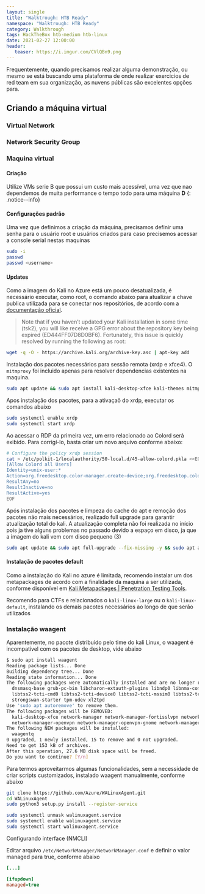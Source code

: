 ```yaml
---
layout: single
title: "Walktrough: HTB Ready"
namespace: "Walktrough: HTB Ready"
category: Walkthrough
tags: HackTheBox htb-medium htb-linux
date: 2021-02-27 12:00:00
header:
   teaser: https://i.imgur.com/CVlQBn9.png
---
```


Frequentemente, quando precisamos realizar alguma demonstração, ou mesmo se está buscando uma plataforma de onde realizar exercicios de red team em sua organização, as nuvens públicas são excelentes opções para.

## Criando a máquina virtual

### Virtual Network

### Network Security Group

### Maquina virtual

#### Criação

Utilize VMs serie B que possui um custo mais acessível, uma vez que nao dependemos de muita performance o tempo todo para uma máquina **D**
{: .notice--info}

#### Configurações padrão

Uma vez que definimos a criação da máquina, precisamos definir uma senha para o usuário root e usuários criados para caso precisemos acessar a console serial nestas maquinas

```bash
sudo -i
passwd
passwd <username>
```

#### Updates

Como a imagem do Kali no Azure está um pouco desatualizada, é necessário executar, como root, o comando abaixo para atualizar a chave publica utilizada para se conectar nos repositórios, de acordo com a [documentação oficial](https://www.kali.org/blog/kali-linux-2018-1-release/).

> Note that if you haven’t updated your Kali installation in some time (tsk2), you will like receive a GPG error about the repository key being expired (ED444FF07D8D0BF6). Fortunately, this issue is quickly resolved by running the following as root:

```bash
wget -q -O - https://archive.kali.org/archive-key.asc | apt-key add
```

Instalação dos pacotes necessários para sessão remota (xrdp e xfce4). O `mitmproxy` foi incluido apenas para resolver dependencias existentes na maquina.

```bash
sudo apt update && sudo apt install kali-desktop-xfce kali-themes mitmproxy xrdp -y && sudo apt autoremove -y
```

Apos instalação dos pacotes, para a ativaçaõ do xrdp, executar os comandos abaixo

```bash
sudo systemctl enable xrdp
sudo systemctl start xrdp
```

Ao acessar o RDP da primeira vez, um erro relacionado ao Colord será exibido. Para corrigí-lo, basta criar um novo arquivo conforme abaixo:

```bash
# Configure the policy xrdp session
cat > /etc/polkit-1/localauthority/50-local.d/45-allow-colord.pkla <<EOF
[Allow Colord all Users]
Identity=unix-user:*
Action=org.freedesktop.color-manager.create-device;org.freedesktop.color-manager.create-profile;org.freedesktop.color-manager.delete-device;org.freedesktop.color-manager.delete-profile;org.freedesktop.color-manager.modify-device;org.freedesktop.color-manager.modify-profile
ResultAny=no
ResultInactive=no
ResultActive=yes
EOF
```

Após instalação dos pacotes e limpeza do cache do apt e remoção dos pacotes não mais necessários, realizado full upgrade para garantir atualização total do kali. A atualização completa não foi realizada no início pois ja tive alguns problemas no passado devido a espaço em disco, ja que a imagem do kali vem com disco pequeno (3)

```bash
sudo apt update && sudo apt full-upgrade --fix-missing -y && sudo apt autoremove -y
```

#### Instalação de pacotes default

Como a instalação do Kali no azure é limitada, recomendo instalar um dos metapackages de acordo com a finalidade da maquina a ser utilizada, conforme disponível em [Kali Metapackages | Penetration Testing Tools](https://tools.kali.org/kali-metapackages).

Recomendo para CTFs e relacionados o `kali-linux-large` ou o `kali-linux-default`, instalando os demais pacotes necessários ao longo de que serão utilizados

### Instalação waagent

Aparentemente, no pacote distribuido pelo time do kali Linux, o waagent é incompativel com os pacotes de desktop, vide abaixo

```bash
$ sudo apt install waagent                                                                                   
Reading package lists... Done
Building dependency tree... Done
Reading state information... Done
The following packages were automatically installed and are no longer required:
  dnsmasq-base grub-pc-bin libcharon-extauth-plugins libndp0 libnma-common libnma0 libopenconnect5 libstoken1 libstrongswan libstrongswan-standard-plugins libteamdctl0 libtomcrypt1 libtss2-esys-3.0.2-0 libtss2-mu0 libtss2-sys1
  libtss2-tcti-cmd0 libtss2-tcti-device0 libtss2-tcti-mssim0 libtss2-tcti-swtpm0 mobile-broadband-provider-info openconnect openfortivpn pptp-linux python3-netifaces strongswan strongswan-charon strongswan-libcharon
  strongswan-starter tpm-udev xl2tpd
Use 'sudo apt autoremove' to remove them.
The following packages will be REMOVED:
  kali-desktop-xfce network-manager network-manager-fortisslvpn network-manager-fortisslvpn-gnome network-manager-gnome network-manager-l2tp network-manager-l2tp-gnome network-manager-openconnect network-manager-openconnect-gnome
  network-manager-openvpn network-manager-openvpn-gnome network-manager-pptp network-manager-pptp-gnome network-manager-vpnc network-manager-vpnc-gnome
The following NEW packages will be installed:
  waagentq
0 upgraded, 1 newly installed, 15 to remove and 0 not upgraded.
Need to get 153 kB of archives.
After this operation, 27.6 MB disk space will be freed.
Do you want to continue? [Y/n] 
```

Para termos aproveitarmos algumas funcionalidades, sem a necessidade de criar scripts customizados, instalado waagent manualmente, conforme abaixo

```bash
git clone https://github.com/Azure/WALinuxAgent.git
cd WALinuxAgent
sudo python3 setup.py install --register-service

sudo systemctl unmask walinuxagent.service                                                                   
sudo systemctl enable walinuxagent.service
sudo systemctl start walinuxagent.service
```

Configurando interface (NMCLI)

Editar arquivo `/etc/NetworkManager/NetworkManager.conf` e definir o valor managed para true, conforme abaixo

```ini
[...]

[ifupdown]
managed=true
```
